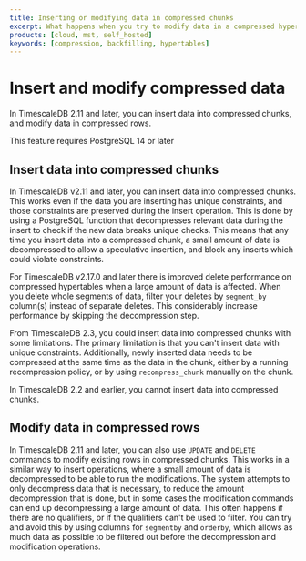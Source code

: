 ```yaml
---
title: Inserting or modifying data in compressed chunks
excerpt: What happens when you try to modify data in a compressed hypertable
products: [cloud, mst, self_hosted]
keywords: [compression, backfilling, hypertables]
---
```


# Insert and modify compressed data

In TimescaleDB&nbsp;2.11 and later, you can insert data into compressed chunks,
and modify data in compressed rows.

<Highlight type="warning">
This feature requires PostgreSQL 14 or later
</Highlight>

## Insert data into compressed chunks

<Tabs>

<Tab title="TimescaleDB&nbsp;2.11 and later">

In TimescaleDB v2.11 and later, you can insert data into compressed chunks.
This works even if the data you are inserting has unique constraints, and those
constraints are preserved during the insert operation. This is done by using a
PostgreSQL function that decompresses relevant data during the insert to check
if the new data breaks unique checks. This means that any time you insert data
into a compressed chunk, a small amount of data is decompressed to allow a
speculative insertion, and block any inserts which could violate constraints.

For TimescaleDB v2.17.0 and later there is improved delete performance on compressed 
hypertables when a large amount of data is affected. When you delete whole segments of 
data, filter your deletes by `segment_by` column(s) instead of separate deletes. 
This considerably increase performance by skipping the decompression step. 




</Tab>

<Tab title="TimescaleDB&nbsp;2.3-2.10">

From TimescaleDB&nbsp;2.3, you could insert data into compressed chunks with some
limitations. The primary limitation is that you can't insert data with unique
constraints. Additionally, newly inserted data needs to be compressed at the
same time as the data in the chunk, either by a running recompression policy, or
by using `recompress_chunk` manually on the chunk.

</Tab>

<Tab title="TimescaleDB&nbsp;2.2 and earlier">

In TimescaleDB&nbsp;2.2 and earlier, you cannot insert data into compressed chunks.

</Tab>

</Tabs>

## Modify data in compressed rows

In TimescaleDB&nbsp;2.11 and later, you can also use `UPDATE` and `DELETE`
commands to modify existing rows in compressed chunks. This works in a similar
way to insert operations, where a small amount of data is decompressed to be
able to run the modifications. The system attempts to only decompress data that
is necessary, to reduce the amount decompression that is done, but in some cases
the modification commands can end up decompressing a large amount of data. This
often happens if there are no qualifiers, or if the qualifiers can't be used to
filter. You can try and avoid this by using columns for `segmentby` and
`orderby`, which allows as much data as possible to be filtered out before the
decompression and modification operations.
